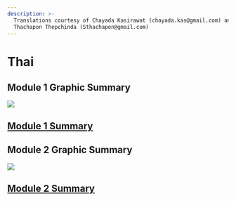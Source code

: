 ```yaml
---
description: >-
  Translations courtesy of Chayada Kasirawat (chayada.kas@gmail.com) and
  Thachapon Thepchinda (Sthachapon@gmail.com)
---
```


# Thai

## Module 1 Graphic Summary

![](../../.gitbook/assets/module-1-graphic-summary-thai-jpg.jpg)

## [Module 1 Summary ](https://drive.google.com/file/d/1WnZnlWE9c0J-HFZTcL4cUvZMHplXBnB9/view?usp=sharing)

## Module 2 Graphic Summary 

![](../../.gitbook/assets/module-2-graphic-summary-thai-jpg%20%281%29.jpg)

## [Module 2 Summary ](https://drive.google.com/file/d/1cAcp_kaUudv564qbXx8bcwj8rcz1213Y/view?usp=sharing)

